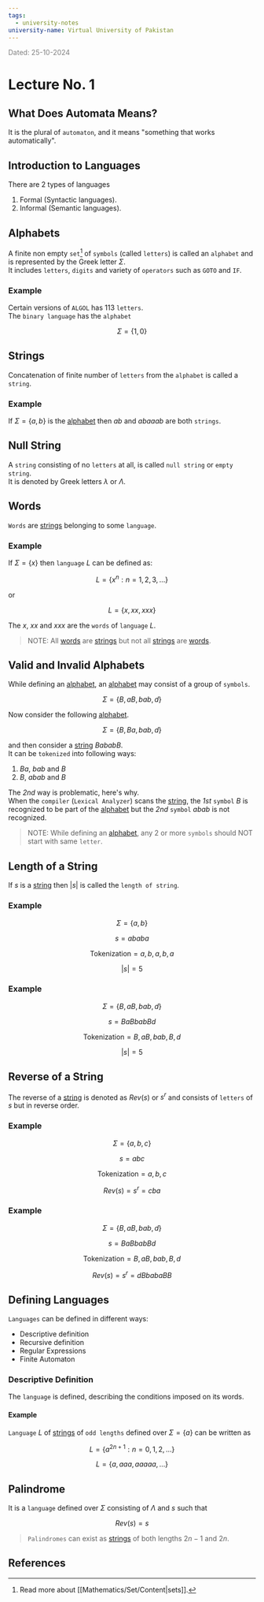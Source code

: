```yaml
---
tags:
  - university-notes
university-name: Virtual University of Pakistan
---
```


<span style="color: gray;">Dated: 25-10-2024</span>

# Lecture No. 1

## What Does Automata Means?

It is the plural of `automaton`, and it means "something that works automatically".

## Introduction to Languages

There are 2 types of languages

1. Formal (Syntactic languages).
2. Informal (Semantic languages).

## Alphabets

A finite non empty `set`[^1] of `symbols` (called `letters`) is called an `alphabet` and is represented by the Greek letter $\Sigma$.  
It includes `letters`, `digits` and variety of `operators` such as `GOTO` and `IF`.

### Example

Certain versions of `ALGOL` has 113 `letters`.  
The `binary language` has the `alphabet`  

$$\Sigma = \{1, 0\}$$

## Strings

Concatenation of finite number of `letters` from the `alphabet` is called a `string`.

### Example

If $\Sigma = \{a, b\}$ is the [alphabet](#alphabets) then $ab$ and $abaaab$ are both `strings`.

## Null String

A `string` consisting of no `letters` at all, is called `null string` or `empty string`.  
It is denoted by Greek letters $\lambda$ or $\Lambda$.

## Words

`Words` are [strings](#strings) belonging to some `language`.

### Example

If $\Sigma = \{x\}$ then `language` $L$ can be defined as:  

$$L = \{x^n : n = 1, 2, 3, \ldots\}$$

or  

$$L = \{x, xx, xxx\}$$

The $x$, $xx$ and $xxx$ are the `words` of `language` $L$.

> NOTE: All [words](#words) are [strings](#strings) but not all [strings](#strings) are [words](#words).

## Valid and Invalid Alphabets

While defining an [alphabet](#alphabets), an [alphabet](#alphabets) may consist of a group of `symbols`.  

$$\Sigma = \{B, aB, bab, d\}$$

Now consider the following [alphabet](#alphabets).  

$$\Sigma = \{B, Ba, bab, d\}$$

and then consider a [string](#strings) $BababB$.  
It can be `tokenized` into following ways:

1. $Ba$, $bab$ and $B$
2. $B$, $abab$ and $B$

The _2nd_ way is problematic, here's why.  
When the `compiler` (`Lexical Analyzer`) scans the [string](#strings), the _1st_ `symbol` $B$ is recognized to be part of the [alphabet](#alphabets) but the _2nd_ `symbol` $abab$ is not recognized.

> NOTE: While defining an [alphabet](#alphabets), any 2 or more `symbols` should NOT start with same `letter`.

## Length of a String

If $s$ is a [string](#strings) then $|s|$ is called the `length of string`.

### Example

$$\Sigma = \{a, b\}$$

$$s = ababa$$

$$\text{Tokenization} = a, b, a, b, a$$

$$|s| = 5$$

### Example

$$\Sigma = \{B, aB, bab, d\}$$

$$s = BaBbabBd$$

$$\text{Tokenization} = B, aB, bab, B, d$$

$$|s| = 5$$

## Reverse of a String

The reverse of a [string](#strings) is denoted as $Rev(s)$ or $s^r$ and consists of `letters` of $s$ but in reverse order.

### Example

$$\Sigma = \{a, b, c\}$$

$$s = abc$$

$$\text{Tokenization} = a, b, c$$

$$Rev(s) = s^r = cba$$

### Example

$$\Sigma = \{B, aB, bab, d\}$$

$$s = BaBbabBd$$

$$\text{Tokenization} = B, aB, bab, B, d$$

$$Rev(s) = s^r = dBbabaBB$$

## Defining Languages

`Languages` can be defined in different ways:

- Descriptive definition
- Recursive definition
- Regular Expressions
- Finite Automaton

### Descriptive Definition

The `language` is defined, describing the conditions imposed on its words.

#### Example

`Language` $L$ of [strings](#strings) of `odd lengths` defined over $\Sigma = \{a\}$ can be written as  

$$L = \{a^{2n + 1}: n = 0, 1, 2, \ldots\}$$

$$L = \{a, aaa, aaaaa, \ldots\}$$

## Palindrome

It is a `language` defined over $\Sigma$ consisting of $\Lambda$ and $s$ such that  

$$Rev(s) = s$$

> `Palindromes` can exist as [strings](#strings) of both lengths $2n - 1$ and $2n$.

## References

[^1]: Read more about [[Mathematics/Set/Content|sets]].
